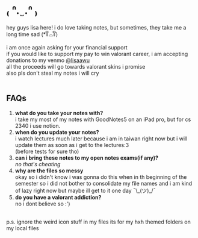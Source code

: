 # ₍ ᐢ.  ̫ .ᐢ ₎ #

hey guys lisa here! i do love taking notes, but sometimes, they take me a long time sad (*꒦ິ⌓꒦ີ) <br />
<br />
i am once again asking for your financial support <br />
if you would like to support my pay to win valorant career, i am accepting donations to my venmo [@lisaawu](https://venmo.com/code?user_id=2662090422616064790) <br />
all the proceeds will go towards valorant skins i promise <br />
also pls don't steal my notes i will cry <br />
<br />
## FAQs ##
1. **what do you take your notes with?**<br /> 
    i take my most of my notes with GoodNotes5 on an iPad pro, but for cs 2340 i use notion.<br />
2. **when do you update your notes?**<br />
    i watch lectures much later because i am in taiwan right now but i will update them as soon as i get to the lectures:3<br />
    (before tests for sure tho)
3.  **can i bring these notes to my open notes exams(if any)?** <br />
    *no that's cheating* 
4.  **why are the files so messy** <br />
    okay so i didn't know i was gonna do this when in th beginning of the semester so i did not bother to consolidate my file names and i am kind of lazy right now but maybe ill get to it one day ¯\\\_(ツ)\_/¯
6.  **do you have a valorant addiction?** <br />
    no i dont believe so :')
<br>
p.s. ignore the weird icon stuff in my files its for my hxh themed folders on my local files 
